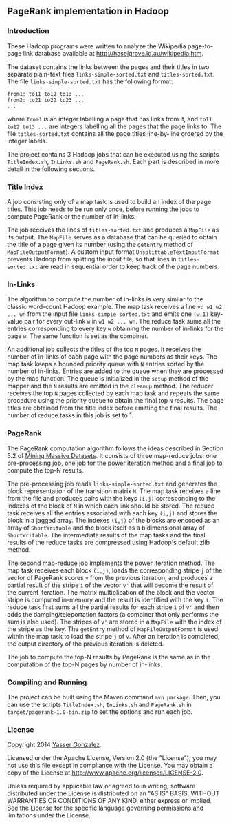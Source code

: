 ## PageRank implementation in Hadoop

### Introduction

These Hadoop programs were written to analyze the Wikipedia page-to-page
link database available at http://haselgrove.id.au/wikipedia.htm.

The dataset contains the links between the pages and their titles in
two separate plain-text files `links-simple-sorted.txt` and
`titles-sorted.txt`. The file `links-simple-sorted.txt` has the
following format:

```
from1: to11 to12 to13 ...
from2: to21 to22 to23 ...
...
```

where `from1` is an integer labelling a page that has links from it,
and `to11 to12 to13 ...` are integers labelling all the pages that the
page links to. The file `titles-sorted.txt` contains all the page
titles line-by-line ordered by the integer labels.

The project contains 3 Hadoop jobs that can be executed using the
scripts `TitleIndex.sh`, `InLinks.sh` and `PageRank.sh`. Each part is
described in more detail in the following sections.

### Title Index

A job consisting only of a map task is used to build an index of the
page titles. This job needs to be run only once, before running the
jobs to compute PageRank or the number of in-links.

The job receives the lines of `titles-sorted.txt` and produces a
`MapFile` as its output. The `MapFile` serves as a database that can
be queried to obtain the title of a page given its number (using the
`getEntry` method of `MapFileOutputFormat`). A custom input format
`UnsplittableTextInputFormat` prevents Hadoop from splitting the input
file, so that lines in `titles-sorted.txt` are read in sequential
order to keep track of the page numbers.

### In-Links

The algorithm to compute the number of in-links is very similar to the
classic word-count Hadoop example. The map task receives a line `v: w1
w2 ... wn` from the input file `links-simple-sorted.txt` and emits one
`(w,1)` key-value pair for every out-link `w` in `w1 w2 ... wn`. The
reduce task sums all the entries corresponding to every key `w`
obtaining the number of in-links for the page `w`. The same function
is set as the combiner.

An additional job collects the titles of the top `N` pages. It
receives the number of in-links of each page with the page numbers as
their keys. The map task keeps a bounded priority queue with `N`
entries sorted by the number of in-links. Entries are added to the
queue when they are processed by the map function. The queue is
initialized in the `setup` method of the mapper and the `N` results
are emitted in the `cleanup` method. The reducer receives the top `N`
pages collected by each map task and repeats the same procedure using
the priority queue to obtain the final top `N` results. The page
titles are obtained from the title index before emitting the final
results. The number of reduce tasks in this job is set to 1.

### PageRank

The PageRank computation algorithm follows the ideas described in Section 5.2 of
[Mining Massive Datasets](http://infolab.stanford.edu/~ullman/mmds.html).
It consists of three map-reduce jobs: one pre-processing job, one job
for the power iteration method and a final job to compute the top-N
results.

The pre-processing job reads `links-simple-sorted.txt` and generates
the block representation of the transition matrix `M`. The map task
receives a line from the file and produces pairs with the keys `(i,j)`
corresponding to the indexes of the block of `M` in which each link
should be stored. The reduce task receives all the entries associated
with each key `(i,j)` and stores the block in a jagged array. The
indexes `(i,j)` of the blocks are encoded as an array of
`ShortWritable` and the block itself as a bidimensional array of
`ShortWritable`. The intermediate results of the map tasks and the
final results of the reduce tasks are compressed using Hadoop's
default zlib method.

The second map-reduce job implements the power iteration method. The
map task receives each block `(i,j)`, loads the corresponding stripe
`j` of the vector of PageRank scores `v` from the previous iteration,
and produces a partial result of the stripe `i` of the vector `v'`
that will become the result of the current iteration. The matrix
multiplication of the block and the vector stripe is computed
in-memory and the result is identified with the key `i`. The reduce
task first sums all the partial results for each stripe `i` of `v'`
and then adds the damping/teleportation factors (a combiner that only
performs the sum is also used). The stripes of `v'` are stored in a
`MapFile` with the index of the stripe as the key. The `getEntry`
method of `MapFileOutputFormat` is used within the map task to load
the stripe `j` of `v`. After an iteration is completed, the output
directory of the previous iteration is deleted.

The job to compute the top-N results by PageRank is the same as in the
computation of the top-N pages by number of in-links.

### Compiling and Running

The project can be built using the Maven command `mvn package`.
Then, you can use the scripts `TitleIndex.sh`, `InLinks.sh` and
`PageRank.sh` in `target/pagerank-1.0-bin.zip` to set the options
and run each job.

### License

Copyright 2014 [Yasser Gonzalez](mailto:contact@yassergonzalez.com).

Licensed under the Apache License, Version 2.0 (the "License"); you
may not use this file except in compliance with the License. You may
obtain a copy of the License at http://www.apache.org/licenses/LICENSE-2.0.

Unless required by applicable law or agreed to in writing, software
distributed under the License is distributed on an "AS IS" BASIS,
WITHOUT WARRANTIES OR CONDITIONS OF ANY KIND, either express or
implied. See the License for the specific language governing
permissions and limitations under the License.
